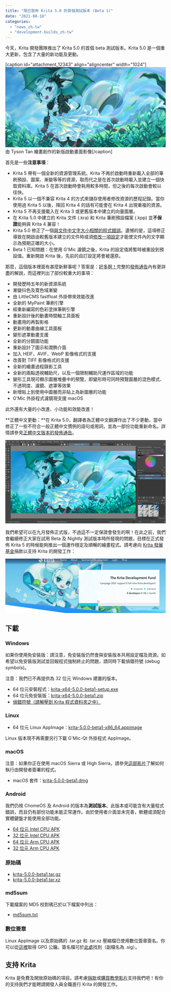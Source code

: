 ```yaml
---
title: "現已發佈 Krita 5.0 的首個測試版本 (Beta 1)"
date: "2021-08-18"
categories: 
  - "news_zh-tw"
  - "development-builds_zh-tw"
---
```


今天，Krita 開發團隊推出了 Krita 5.0 的首個 beta 測試版本。Krita 5.0 是一個重大更新，包含了大量的新功能及更動。

\[caption id="attachment\_12343" align="aligncenter" width="1024"\][![](images/electrichearts_20201224A_kiki_c1_1080P-1024x512.png)](https://krita.org/wp-content/uploads/2021/08/electrichearts_20201224A_kiki_c1_1080P.png) 由 Tyson Tan 繪畫創作的新版啟動畫面影像\[/caption\]

首先是一些**注意事項**：

- Krita 5 帶有一個全新的資源管理系統。Krita 不再於啟動時重新載入全部的筆刷預設、圖案、漸變等等的資源，取而代之是在首次啟動時載入並建立一個快取資料庫。Krita 5 在首次啟動時會耗用較多時間，但之後的每次啟動會較以往快。
- Krita 5 以一個不兼容 Krita 4 的方式來儲存使用者修改資源的歷程記錄。當你使用過 Krita 5 以後，降回 Krita 4 的話有可能會在 Krita 4 出現重複的資源。
- Krita 5 不再支援載入在 Krita 3 或更舊版本中建立的向量圖層。
- 在 Krita 5.0 中建立的 Krita 文件 (.kra) 和 Krita 筆刷預設檔案 (.kpp) 並**不保證**能夠與 Krita 4 兼容！
- Krita 5.0 修正了一個[與文件中文字大小相關的程式錯誤](https://krita.org/en/krita-5-0-release-notes/#text_size_dpi_issue_fix)。遺憾的是，這項修正導致在開啟由較舊版本建立的文件時或須[修改一項設定](https://docs.krita.org/en/reference_manual/preferences/general_settings.html#miscellaneous)才能使文件內的文字顯示為預期正確的大小。
- Beta 1 已知問題：在使用 G'Mic 濾鏡之後，Krita 的設定值將暫時被重設到預設值。重新開啟 Krita 後，先前的自訂設定將會被還原。

那麼，這個版本裡面有甚麼新鮮事呢？答案是：[好多啊！](https://krita.org/en/krita-5-0-release-notes/)完整的[發佈通告](https://krita.org/en/krita-5-0-release-notes/)內有更詳盡的解說，而這裡列出了部份較重大的事項：

- 開發歷時五年的新資源系統
- 漸變抖色及寛色域漸變
- 由 LittleCMS fastfloat 外掛帶來效能改進
- 全新的 MyPaint 筆刷引擎
- 經重新編寫的色彩塗抹筆刷引擎
- 重新設計後的動畫時間軸工具面板
- 動畫用的再製影格
- 更新的動畫曲線工具面板
- 變形遮罩動畫支援
- 全新的分鏡圖功能
- 重新設計了圖示和潤飾介面
- 加入 HEIF、AVIF、WebP 影像格式的支援
- 改善對 TIFF 影像格式的支援
- 全新的繪畫過程錄影工具
- 全新的兩點透視輔助尺，以及一個限制輔助尺運作區域的功能
- 變形工具現可顯示圖層堆疊中的預覽，即變形時可同時預覽圖層的混色模式、不透明度、濾鏡、遮罩等效果
- 新增貼上到使用中圖層而非貼上為新圖層的功能
- G'Mic 外掛程式濾鏡現支援 macOS

此外還有大量的小改進、小功能和效能改進！

**正體中文更動：**在 Krita 5.0，翻譯者為正體中文翻譯作出了不少更動，當中修正了一些不符合一般正體中文慣例的語句或用詞，並為一部份功能重新命名。詳情請參見[正體中文版本的發佈通告](https://krita.org/zh-tw/krita-5-0-release-notes_zh-tw/#trad-chinese-changes)。

[![Krita，在使用舊的 Oxygen 樣式](images/krita-style-change-1024x533.png)](https://krita.org/wp-content/uploads/2021/08/krita-style-change.png)

我們希望可以在九月發佈正式版，不過這不一定保證會發生的啊！在此之前，我們會繼續修正大家在試用 Beta 及 Nightly 測試版本時所發現的問題，目標在正式發佈 Krita 5 的時候能夠推出一個運作穩定及順暢的繪畫程式。請考慮向 [Krita 發展基金](https://fund.krita.org/)捐款以支持 Krita 的開發工作：

[![](images/devfund-1024x346.png)](https://fund.krita.org)

## 下載

### Windows

如果你使用免安裝版：請注意，免安裝版仍然會與安裝版本共用設定檔及資源。如希望以免安裝版測試並回報程式強制終止的問題，請同時下載偵錯符號 (debug symbols)。

注意：我們已不再提供為 32 位元 Windows 建置的版本。

- 64 位元安裝程式：[krita-x64-5.0.0-beta1-setup.exe](https://download.kde.org/unstable/krita/5.0.0-beta1/krita-x64-5.0.0-beta1-setup.exe)
- 64 位元免安裝版：[krita-x64-5.0.0-beta1.zip](https://download.kde.org/unstable/krita/5.0.0-beta1/krita-x64-5.0.0-beta1.zip)
- [偵錯符號（請解壓到 Krita 程式資料夾之中）](https://download.kde.org/unstable/krita/5.0.0-beta1/krita-x64-5.0.0-beta1-dbg.zip)

### Linux

- 64 位元 Linux AppImage：[krita-5.0.0-beta1-x86\_64.appimage](https://download.kde.org/unstable/krita/5.0.0-beta1/krita-5.0.0-beta1-x86_64.appimage)

Linux 版本現不再需要另行下載 G'Mic-Qt 外掛程式 AppImage。

### macOS

注意：如果你正在使用 macOS Sierra 或 High Sierra，請參見[這部影片](https://www.youtube.com/watch?v=3py0kgq95Hk)了解如何執行由開發者簽署的程式。

- macOS 套件：[krita-5.0.0-beta1.dmg](https://download.kde.org/unstable/krita/5.0.0-beta1/krita-5.0.0-beta1.dmg)

### Android

我們仍視 ChomeOS 及 Android 的版本為**測試版本**。此版本或可能含有大量程式錯誤，而且仍有部份功能未能正常運作。由於使用者介面並未完善，軟體或須配合實體鍵盤才能使用全部功能。

- [64 位元 Intel CPU APK](https://download.kde.org/unstable/krita/5.0.0-beta1/krita-x86_64-5.0.0-beta1-release-signed.apk)
- [32 位元 Intel CPU APK](https://download.kde.org/unstable/krita/5.0.0-beta1/krita-x86-5.0.0-beta1-release-signed.apk)
- [64 位元 Arm CPU APK](https://download.kde.org/unstable/krita/5.0.0-beta1/krita-arm64-v8a-5.0.0-beta1-release-signed.apk)
- [32 位元 Arm CPU APK](https://download.kde.org/unstable/krita/5.0.0-beta1/krita-armeabi-v7a-5.0.0-beta1-release-signed.apk)

### 原始碼

- [krita-5.0.0-beta1.tar.gz](https://download.kde.org/unstable/krita/5.0.0-beta1/krita-5.0.0-beta1.tar.gz)
- [krita-5.0.0-beta1.tar.xz](https://download.kde.org/unstable/krita/5.0.0-beta1/krita-5.0.0-beta1.tar.xz)

### md5sum

下載檔案的 MD5 校對碼已於以下檔案中列出：

- [md5sum.txt](https://download.kde.org/unstable/krita/5.0.0-beta1/md5sum.txt)

### 數位簽章

Linux AppImage 以及原始碼的 .tar.gz 和 .tar.xz 壓縮檔已使用數位簽章簽名。你可以從[這裡](https://files.kde.org/krita/4DA79EDA231C852B)取得 GPG 公鑰。簽名檔可於[此處](https://download.kde.org/unstable/krita/5.0.0-beta1/)找到（副檔名為 .sig）。

## 支持 Krita

Krita 是免費及開放原始碼的項目。請考慮[捐款](https://fund.krita.org)或[購買教學影片](https://krita.org/en/shop/)支持我們吧！有你的支持我們才能聘請開發人員全職進行 Krita 的開發工作。
